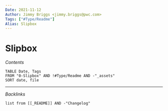 ```yaml
---
Date: 2021-11-12
Author: Jimmy Briggs <jimmy.briggs@pwc.com>
Tags: ["#Type/Readme"]
Alias: Slipbox
---
```


# Slipbox

*Contents*

```dataview
TABLE Date, Tags
FROM "0-Slipbox" AND !#Type/Readme AND -"_assets"
SORT date, file
```

***

*Backlinks*

```dataview
list from [[_README]] AND -"Changelog"
```